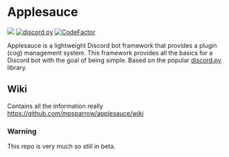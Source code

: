 # Applesauce 
[![](https://img.shields.io/badge/python-3.4+-blue.svg)](https://www.python.org/download/releases/3.4.0/) 
[![discord.py](https://img.shields.io/badge/discord.py-1.3.4-blue.svg)](https://github.com/Rapptz/discord.py)
[![CodeFactor](https://www.codefactor.io/repository/github/mpsparrow/applesauce/badge)](https://www.codefactor.io/repository/github/mpsparrow/applesauce)

Applesauce is a lightweight Discord bot framework that provides a plugin (cog) management system. This framework provides all the basics for a Discord bot with the goal of being simple. Based on the popular [discord.py](https://github.com/Rapptz/discord.py) library.

## Wiki
Contains all the information really https://github.com/mpsparrow/applesauce/wiki

### Warning
This repo is very much so still in beta.